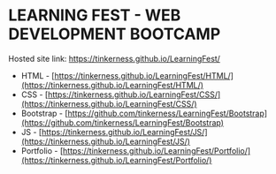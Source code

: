 # LEARNING FEST - WEB DEVELOPMENT BOOTCAMP

Hosted site link: https://tinkerness.github.io/LearningFest/
- HTML - [https://tinkerness.github.io/LearningFest/HTML/](https://tinkerness.github.io/LearningFest/HTML/)
- CSS  - [https://tinkerness.github.io/LearningFest/CSS/](https://tinkerness.github.io/LearningFest/CSS/)
- Bootstrap  - [https://github.com/tinkerness/LearningFest/Bootstrap](https://github.com/tinkerness/LearningFest/Bootstrap)
- JS - [https://tinkerness.github.io/LearningFest/JS/](https://tinkerness.github.io/LearningFest/JS/)
- Portfolio - [https://tinkerness.github.io/LearningFest/Portfolio/](https://tinkerness.github.io/LearningFest/Portfolio/)